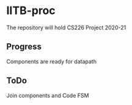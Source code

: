 # IITB-proc

The repository will hold CS226 Project 2020-21

## Progress
Components are ready for datapath

## ToDo
Join components and Code FSM